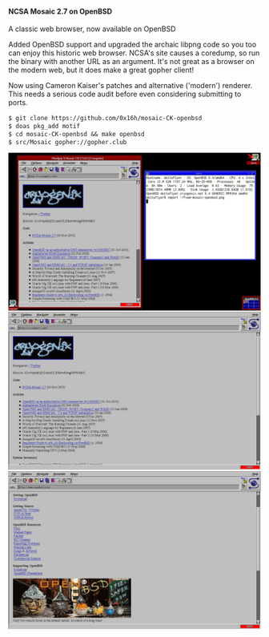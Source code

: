 #### NCSA Mosaic 2.7 on OpenBSD
A classic web browser, now available on OpenBSD


Added OpenBSD support and upgraded the archaic libpng code so you too can enjoy this historic web browser. NCSA's site causes a coredump, so run the binary with another URL as an argument. It's not great as a browser on the modern web, but it does make a great gopher client!

Now using Cameron Kaiser's patches and alternative ('modern') renderer.  This needs a serious code audit before even considering submitting to ports.

    $ git clone https://github.com/0x16h/mosaic-CK-openbsd
    $ doas pkg_add motif
    $ cd mosaic-CK-openbsd && make openbsd
    $ src/Mosaic gopher://gopher.club

[![Mosaic Screenshot](fvwm.png)](fvwm.png)
![Mosaic Screenshot](mosaic-ck.png)
![Mosaic Screenshot 2](mosaic-ck-2.png)
